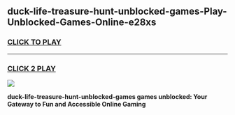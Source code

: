 
## duck-life-treasure-hunt-unblocked-games-Play-Unblocked-Games-Online-e28xs
<h3>
<a href="https://premium76.site?title=duck-life-treasure-hunt-unblocked-games&ref=25A">CLICK TO PLAY</a></h3>
<hr>

<h3>
<a href="https://premium76.site?title=duck-life-treasure-hunt-unblocked-games&ref=25A">CLICK 2 PLAY</a>
  
</h3>

<a href="https://premium76.site?title=duck-life-treasure-hunt-unblocked-games&ref=25A"><img src="https://clearcache.store/games.png"></a>


**duck-life-treasure-hunt-unblocked-games games unblocked: Your Gateway to Fun and Accessible Online Gaming**
